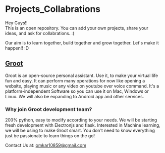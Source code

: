 # Projects_Collabrations

Hey Guys!! <br/>
This is an open repository. You can add your own projects, share your ideas, and ask for collabrations.  :) 

Our aim is to learn together, build together and grow together. Let's make it happen!! :D

## [Groot](https://github.com/ugroot/)
Groot is an open-source personal assistant.
Use it, to make your virtual life fun and easy. It can perform many operations for now like opening a website, playing music or any video on youtube over voice command. It's a platform-independent Software so you can use it on Mac, Windows or Linux. We will also be expanding to Android app and other services.       

### Why join Groot development team?
200% python, easy to modify according to your needs. 
We will be starting fresh development with Electronjs and flask.
Interested in Machine learning, we will be using to make Groot smart. 
You don't need to know everything just be passionate to learn things on the go!

Contact Us at: omkar10859@gmail.com

